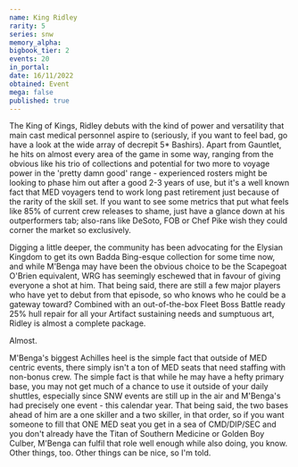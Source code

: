 ```yaml
---
name: King Ridley
rarity: 5
series: snw
memory_alpha:
bigbook_tier: 2
events: 20
in_portal:
date: 16/11/2022
obtained: Event
mega: false
published: true
---
```


The King of Kings, Ridley debuts with the kind of power and versatility that main cast medical personnel aspire to (seriously, if you want to feel bad, go have a look at the wide array of decrepit 5* Bashirs). Apart from Gauntlet, he hits on almost every area of the game in some way, ranging from the obvious like his trio of collections and potential for two more to voyage power in the 'pretty damn good' range - experienced rosters might be looking to phase him out after a good 2-3 years of use, but it's a well known fact that MED voyagers tend to work long past retirement just because of the rarity of the skill set. If you want to see some metrics that put what feels like 85% of current crew releases to shame, just have a glance down at his outperformers tab; also-rans like DeSoto, FOB or Chef Pike wish they could corner the market so exclusively.

Digging a little deeper, the community has been advocating for the Elysian Kingdom to get its own Badda Bing-esque collection for some time now, and while M'Benga may have been the obvious choice to be the Scapegoat O'Brien equivalent, WRG has seemingly eschewed that in favour of giving everyone a shot at him. That being said, there are still a few major players who have yet to debut from that episode, so who knows who he could be a gateway toward? Combined with an out-of-the-box Fleet Boss Battle ready 25% hull repair for all your Artifact sustaining needs and sumptuous art, Ridley is almost a complete package.

Almost.

M'Benga's biggest Achilles heel is the simple fact that outside of MED centric events, there simply isn't a ton of MED seats that need staffing with non-bonus crew. The simple fact is that while he may have a hefty primary base, you may not get much of a chance to use it outside of your daily shuttles, especially since SNW events are still up in the air and M'Benga's had precisely one event - this calendar year. That being said, the two bases ahead of him are a one skiller and a two skiller, in that order, so if you want someone to fill that ONE MED seat you get in a sea of CMD/DIP/SEC and you don't already have the Titan of Southern Medicine or Golden Boy Culber, M'Benga can fulfil that role well enough while also doing, you know. Other things, too. Other things can be nice, so I'm told.
